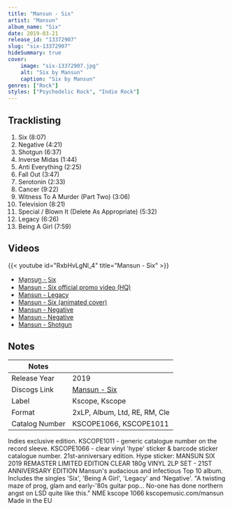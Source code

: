 ```yaml
---
title: "Mansun - Six"
artist: "Mansun"
album_name: "Six"
date: 2019-03-21
release_id: "13372907"
slug: "six-13372907"
hideSummary: true
cover:
    image: "six-13372907.jpg"
    alt: "Six by Mansun"
    caption: "Six by Mansun"
genres: ["Rock"]
styles: ["Psychedelic Rock", "Indie Rock"]
---
```


## Tracklisting
1. Six (8:07)
2. Negative (4:21)
3. Shotgun (6:37)
4. Inverse Midas (1:44)
5. Anti Everything (2:25)
6. Fall Out (3:47)
7. Serotonin (2:33)
8. Cancer (9:22)
9. Witness To A Murder (Part Two) (3:06)
10. Television (8:21)
11. Special / Blown It (Delete As Appropriate) (5:32)
12. Legacy (6:26)
13. Being A Girl (7:59)

## Videos
{{< youtube id="RxbHvLgNl_4" title="Mansun - Six" >}}
- [M̲a̲n̲s̲u̲n̲̲ - S̲i̲x̲](https://www.youtube.com/watch?v=F0P1JxLWHiA)
- [Mansun - Six official promo video (HQ)](https://www.youtube.com/watch?v=DxZnqSDXZjw)
- [Mansun - Legacy](https://www.youtube.com/watch?v=UKa7opcFxCU)
- [Mansun - Six (animated cover)](https://www.youtube.com/watch?v=bhEi2cBpoAk)
- [Mansun - Negative](https://www.youtube.com/watch?v=WwMSH9-Irm4)
- [Mansun - Negative](https://www.youtube.com/watch?v=BnyHcDZHvko)
- [Mansun - Shotgun](https://www.youtube.com/watch?v=UgK_1nkp6VE)


## Notes

| Notes          |             |
| ---------------| ----------- |
| Release Year   | 2019 |
| Discogs Link   | [Mansun - Six](https://www.discogs.com/release/13372907-Mansun-Six) |
| Label          | Kscope, Kscope |
| Format         | 2xLP, Album, Ltd, RE, RM, Cle |
| Catalog Number | KSCOPE1066, KSCOPE1011 |

Indies exclusive edition.  KSCOPE1011 - generic catalogue number on the record sleeve. KSCOPE1066 - clear vinyl 'hype' sticker & barcode sticker catalogue number.  21st-anniversary edition.  Hype sticker: MANSUN SIX 2019 REMASTER LIMITED EDITION CLEAR 180g VINYL 2LP SET - 21ST ANNIVERSARY EDITION Mansun's audacious and infectious Top 10 album. Includes the singles 'Six', 'Being A Girl', 'Legacy' and 'Negative'. "A twisting maze of prog, glam and early-'80s guitar pop... No-one has done northern angst on LSD quite like this." NME kscope 1066 kscopemusic.com/mansun   Made in the EU

